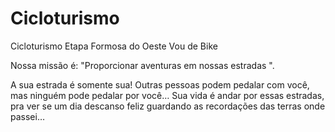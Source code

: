 # Cicloturismo
Cicloturismo Etapa Formosa do Oeste Vou de Bike

Nossa missão é: "Proporcionar aventuras em nossas estradas ".

A sua estrada é somente sua! Outras pessoas podem pedalar com você, mas ninguém pode pedalar por você… Sua vida é andar por essas estradas, pra ver se um dia descanso feliz guardando as recordações das terras onde passei…
